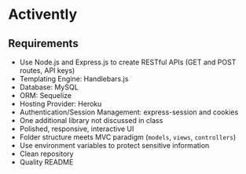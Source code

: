 # Activently


## Requirements

- Use Node.js and Express.js to create RESTful APIs (GET and POST routes, API keys)
- Templating Engine: Handlebars.js
- Database: MySQL
- ORM: Sequelize
- Hosting Provider: Heroku
- Authentication/Session Management: express-session and cookies
- One additional library not discussed in class
- Polished, responsive, interactive UI
- Folder structure meets MVC paradigm (`models`, `views`, `controllers`)
- Use environment variables to protect sensitive information
- Clean repository
- Quality README
